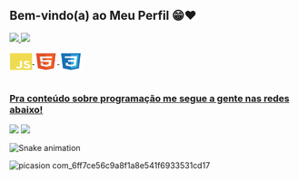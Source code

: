 ## Bem-vindo(a) ao Meu Perfil 😁:heart: 

 <div>
   <a href="https://github.com/RyhanDev">
   <img height="180em" src="https://github-readme-stats.vercel.app/api?username=RyhanDev&show_icons=true&theme=midnight-purple&include_all_commits=true&count_private=true"/>
   <img height="180em" src="https://github-readme-stats.vercel.app/api/top-langs/?username=RyhanDev&layout=compact&langs_count=6&theme=tokyonight"/>

</div>
<div style="display: inline_block"><br>
  <img align="center" alt="Js" height="30" width="40" src="https://raw.githubusercontent.com/devicons/devicon/master/icons/javascript/javascript-plain.svg">
  <img align="center" alt="HTML" height="30" width="40" src="https://raw.githubusercontent.com/devicons/devicon/master/icons/html5/html5-original.svg">
  <img align="center" alt="CSS" height="30" width="40" src="https://raw.githubusercontent.com/devicons/devicon/master/icons/css3/css3-original.svg">
</div>
 
 <br>
 
  ### Pra conteúdo sobre programação me segue a gente nas redes abaixo!
 
<div> 
  
  
  
  <a href = "mailto:ryhanmonteirodev@gmail.com"><img src="https://img.shields.io/badge/-Gmail-%23333?style=for-the-badge&logo=gmail&logoColor=white" target="_blank"></a>
 <a href="https://www.instagram.com/ryhan_monteiro/" target="_blank"><img src="https://img.shields.io/badge/-Instagram-%23E4405F?style=for-the-badge&logo=instagram&logoColor=white" target="_blank"></a>
   
 
  ![Snake animation](https://github.com/RyhanDev/RyhanDev/blob/output/github-contribution-grid-snake.svg)

</div>

 ![picasion com_6ff7ce56c9a8f1a8e541f6933531cd17](https://user-images.githubusercontent.com/127167277/223554827-dc22fb1b-1505-417f-a69a-538c5a591044.gif)
